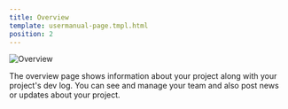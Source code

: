 ```yaml
---
title: Overview
template: usermanual-page.tmpl.html
position: 2
---
```


![Overview][1]

The overview page shows information about your project along with your project's dev log. You can see and manage your team and also post news or updates about your project.

[1]: /images/platform/dashboard_overview.png
